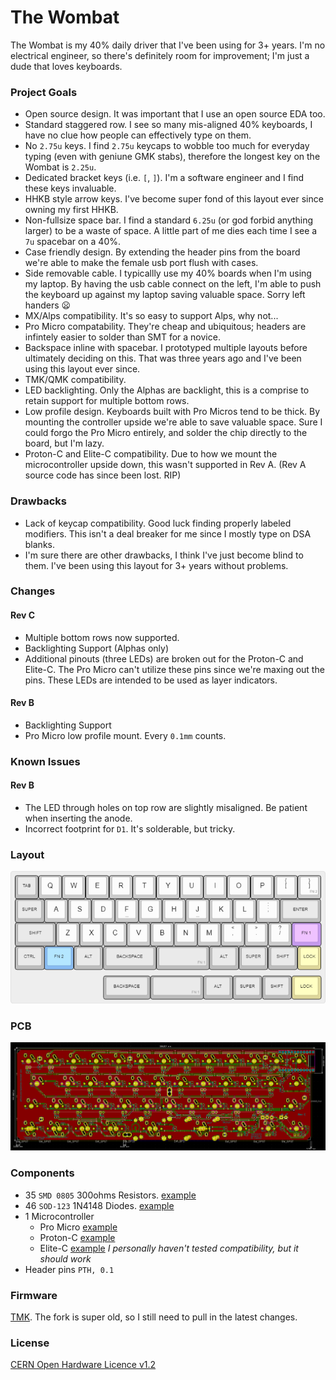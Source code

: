 # The Wombat

The Wombat is my 40% daily driver that I've been using for 3+ years. I'm no electrical engineer, so there's definitely room for improvement; I'm just a dude that loves keyboards.

### Project Goals
- Open source design. It was important that I use an open source EDA too.
- Standard staggered row. I see so many mis-aligned 40% keyboards, I have no clue how people can effectively type on them.
- No `2.75u` keys. I find `2.75u` keycaps to wobble too much for everyday typing (even with geniune GMK stabs), therefore the longest key on the Wombat is `2.25u`.
- Dedicated bracket keys (i.e. `[`, `]`). I'm a software engineer and I find these keys invaluable.
- HHKB style arrow keys. I've become super fond of this layout ever since owning my first HHKB.
- Non-fullsize space bar. I find a standard `6.25u` (or god forbid anything larger) to be a waste of space. A little part of me dies each time I see a `7u` spacebar on a 40%.
- Case friendly design. By extending the header pins from the board we're able to make the female usb port flush with cases. 
- Side removable cable. I typicallly use my 40% boards when I'm using my laptop. By having the usb cable connect on the left, I'm able to push the keyboard up against my laptop saving valuable space. Sorry left handers :frowning:
- MX/Alps compatibility. It's so easy to support Alps, why not...
- Pro Micro compatability. They're cheap and ubiquitous; headers are infintely easier to solder than SMT for a novice.
- Backspace inline with spacebar. I prototyped multiple layouts before ultimately deciding on this. That was three years ago and I've been using this layout ever since.
- TMK/QMK compatibility.
- LED backlighting. Only the Alphas are backlight, this is a comprise to retain support for multiple bottom rows.
- Low profile design. Keyboards built with Pro Micros tend to be thick. By mounting the controller upside we're able to save valuable space. Sure I could forgo the Pro Micro entirely, and solder the chip directly to the board, but I'm lazy.
- Proton-C and Elite-C compatibility. Due to how we mount the microcontroller upside down, this wasn't supported in Rev A. (Rev A source code has since been lost. RIP)

### Drawbacks

- Lack of keycap compatibility. Good luck finding properly labeled modifiers. This isn't a deal breaker for me since I mostly type on DSA blanks.
- I'm sure there are other drawbacks, I think I've just become blind to them. I've been using this layout for 3+ years without problems.

### Changes

#### Rev C

- Multiple bottom rows now supported.
- Backlighting Support (Alphas only)
- Additional pinouts (three LEDs) are broken out for the Proton-C and Elite-C. The Pro Micro can't utilize these pins since we're maxing out the pins. These LEDs are intended to be used as layer indicators.

#### Rev B

- Backlighting Support
- Pro Micro low profile mount. Every `0.1mm` counts.

### Known Issues

#### Rev B

- The LED through holes on top row are slightly misaligned. Be patient when inserting the anode.
- Incorrect footprint for `D1`. It's solderable, but tricky.

### Layout

![Wombat Layout](img/wombat.png)

### PCB

![Back](img/wombat_pcb_back.png)

### Components

- 35 `SMD 0805` 300ohms Resistors. [example](https://www.mouser.com/ProductDetail/panasonic/erj-6enf3000v/?qs=50QC8w71jAu7HdivK4y78A%3D%3D&countrycode=US&currencycode=USD)
- 46 `SOD-123` 1N4148 Diodes. [example](https://www.mouser.com/ProductDetail/diodes-incorporated/1n4148w-7-f/?qs=LHX0FizJzg7Ae9ZM8LTAWw%3D%3D&countrycode=US&currencycode=USD)
- 1 Microcontroller
  - Pro Micro [example](https://www.sparkfun.com/products/12640)
  - Proton-C [example](https://olkb.com/parts/qmk-proton-c)
  - Elite-C [example](https://keeb.io/products/elite-c-usb-c-pro-micro-replacement-arduino-compatible-atmega32u4?variant=31151566389342) *I personally haven't tested compatibility, but it should work*
- Header pins `PTH, 0.1`

### Firmware

[TMK](https://github.com/egladman/wombat-tmk). The fork is super old, so I still need to pull in the latest changes.

### License

[CERN Open Hardware Licence v1.2 ](https://github.com/egladman/wombat-pcb/blob/revc/LICENSE)
